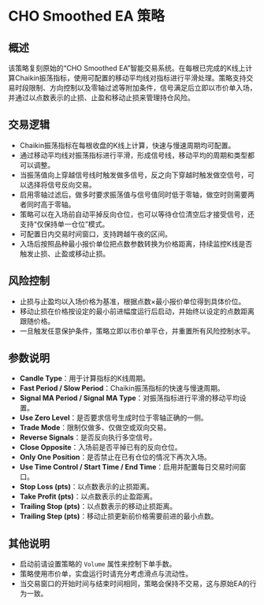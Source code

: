 # CHO Smoothed EA 策略

## 概述
该策略复刻原始的“CHO Smoothed EA”智能交易系统。在每根已完成的K线上计算Chaikin振荡指标，使用可配置的移动平均线对指标进行平滑处理。策略支持交易时段限制、方向控制以及零轴过滤等附加条件，信号满足后立即以市价单入场，并通过以点数表示的止损、止盈和移动止损来管理持仓风险。

## 交易逻辑
- Chaikin振荡指标在每根收盘的K线上计算，快速与慢速周期均可配置。
- 通过移动平均线对振荡指标进行平滑，形成信号线，移动平均的周期和类型都可以调整。
- 当振荡值向上穿越信号线时触发做多信号，反之向下穿越时触发做空信号，可以选择将信号反向交易。
- 启用零轴过滤后，做多时要求振荡值与信号值同时低于零轴，做空时则需要两者同时高于零轴。
- 策略可以在入场前自动平掉反向仓位，也可以等待仓位清空后才接受信号，还支持“仅保持单一仓位”模式。
- 可配置日内交易时间窗口，支持跨越午夜的区间。
- 入场后按照品种最小报价单位把点数参数转换为价格距离，持续监控K线是否触发止损、止盈或移动止损。

## 风险控制
- 止损与止盈均以入场价格为基准，根据点数×最小报价单位得到具体价位。
- 移动止损在价格按设定的最小前进幅度运行后启动，并始终以设定的点数距离跟随价格。
- 一旦触发任意保护条件，策略立即以市价单平仓，并重置所有风险控制水平。

## 参数说明
- **Candle Type**：用于计算指标的K线周期。
- **Fast Period / Slow Period**：Chaikin振荡指标的快速与慢速周期。
- **Signal MA Period / Signal MA Type**：对振荡指标进行平滑的移动平均设置。
- **Use Zero Level**：是否要求信号生成时位于零轴正确的一侧。
- **Trade Mode**：限制仅做多、仅做空或双向交易。
- **Reverse Signals**：是否反向执行多空信号。
- **Close Opposite**：入场前是否平掉已有的反向仓位。
- **Only One Position**：是否禁止在已有仓位的情况下再次入场。
- **Use Time Control / Start Time / End Time**：启用并配置每日交易时间窗口。
- **Stop Loss (pts)**：以点数表示的止损距离。
- **Take Profit (pts)**：以点数表示的止盈距离。
- **Trailing Stop (pts)**：以点数表示的移动止损距离。
- **Trailing Step (pts)**：移动止损更新前价格需要前进的最小点数。

## 其他说明
- 启动前请设置策略的 `Volume` 属性来控制下单手数。
- 策略使用市价单，实盘运行时请充分考虑滑点与流动性。
- 当交易窗口的开始时间与结束时间相同，策略会保持不交易，这与原始EA的行为一致。
